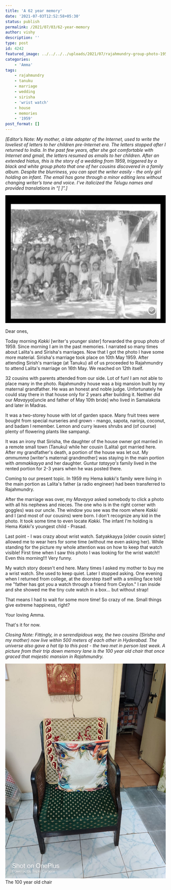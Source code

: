 ```yaml
---
title: 'A 62 year memory'
date: '2021-07-03T12:52:58+05:30'
status: publish
permalink: /2021/07/03/62-year-memory
author: vishy
description: ''
type: post
id: 4242
featured_image: ../../../../uploads/2021/07/rajahmundry-group-photo-1959.jpg
categories: 
    - 'Amma'
tags:
    - rajahmundry
    - tanuku
    - marriage
    - wedding
    - sirisha
    - 'wrist watch'
    - house
    - memories
    - '1959'
post_format: []
---
```


*\[Editor’s Note: My mother, a late adopter of the Internet, used to write the loveliest of letters to her children pre-Internet era. The letters stopped after I returned to India. In the past few years, after she got comfortable with Internet and gmail, the letters resumed as emails to her children. After an extended hiatus, this is the story of a wedding from 1959, triggered by a black and white group photo that one of her cousins discovered in a family album. Despite the blurriness, you can spot the writer easily - the only girl holding an infant. The email has gone through a minor editing lens without changing writer’s tone and voice. I’ve italicized the Telugu names and provided translations in “\[ \]”.\]*
 
![](../../../../uploads/2021/07/rajahmundry-group-photo-1959.jpg)

Dear ones,

Today morning _Kakki_ [writer's younger sister] forwarded the group photo of 1959. Since morning I am in the past memories. I narrated so many times about Lalita's and Sirisha's marriages. Now that I got the photo I have some more material. Sirisha's marriage took place on 10th May 1959. After attending Sirish's marriage (at Tanuku) all of us proceeded to Rajahmundry to attend Lalita's marriage on 16th May. We reached on 12th itself.

32 cousins with parents attended from our side. Lot of fun! I am not able to place many in the photo. Rajahmundry house was a big mansion built by my maternal grandfather. He was an honest and noble judge. Unfortunately he could stay there in that house only for 2 years after building it. Neither did our _Mavayya_[uncle and father of May 10th bride] who lived in Samalakota and later in Madras.
     
It was a two-storey house with lot of garden space. Many fruit trees were bought from special nurseries and grown - mango, sapota, narinja, coconut, and badam I remember. Lemon and curry leaves shrubs and (of course) plenty of flowering plants like sampangi.

It was an irony that Sirisha, the daughter of the house owner got married in a remote small town (Tanuku) while her cousin (Lalita) got married here. After my grandfather's death, a portion of the house was let out. My _ammumma_ [writer's maternal grandmother] was staying in the main portion with _ammakkayya_ and her daughter. Guntur _tatayya's_ family lived in the rented portion for 2-3 years when he was posted there.

Coming to our present topic. In 1959 my Hema _kakki's_ family were living in the main portion as Lalita's father (a radio engineer) had been transferred to Rajahmundry.

After the marriage was over, my _Mavayya_ asked somebody to click a photo with all his nephews and nieces. The one who is in the right corner with goggles) was our uncle. The window you see was the room where _Kakki_ and I (and most of our cousins) were born. I don't recognize any kid in the photo. It took some time to even locate _Kakki_. The infant I'm holding is Hema _Kakki's_ youngest child - Prasad.

Last point - I was crazy about wrist watch. Satyakkayya [older cousin sister] allowed me to wear hers for some time (without me even asking her). While standing for the picture my whole attention was on how to keep that watch visible! First time when I saw this photo I was looking for the wrist watch!! Even this morning!!! Very funny.

My watch story doesn't end here. Many times I asked my mother to buy me a wrist watch. She  used to keep quiet. Later I stopped asking. One evening when I returned from college,  at the doorstep itself with a smiling face told me "father has got you a watch through a friend from Ceylon." I ran inside and she showed me the tiny cute watch in a box... but without strap! 

That means I had to wait for some more time! So crazy of me. Small things give extreme happiness, right? 

Your loving Amma.

That's it for now.

*Closing Note: Fittingly, in a serendipidous way, the two cousins (Sirisha and my mother) now live within 500 meters of each other in Hyderabad. The universe also gave a hat tip to this post - the two met in person last week. A picture from their trip down memory lane is the 100 year old chair that once graced that majestic mansion in Rajahmundry.* 

![](../../../../uploads/2021/07/100-year-old-chair.jpg) The 100 year old chair 


